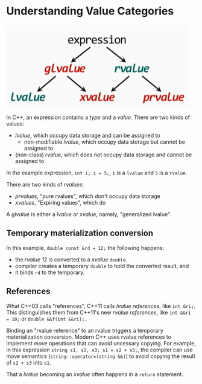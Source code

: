 
# Understanding Value Categories

![Value Categories](value_categories.png)


In C++, an expression contains a *type* and a *value*. 
There are two kinds of values:
* *lvalue*, which occupy data storage and can be assigned to
    * non-modifiable *lvalue*, which occupy data storage but cannot be assigned to
* (non-class) *rvalue*, which does not occupy data storage and cannot be assigned to

In the example expression, `int i; i = 5;`, `i` is a `lvalue` and `5` is a `rvalue`. 

There are two kinds of *rvalues*: 
* *prvalues*, "pure rvalues", which don't occupy data storage
* *xvalues*, "Expiring values", which do

A *glvalue* is either a *lvalue* or *xvalue*, namely, "generalized lvalue". 

## Temporary materialization conversion
In this example, `double const &rd = 12;` the following happens:
* the *rvalue* 12 is converted to a *xvalue* `double`.
* compiler creates a temporary `double` to hold the converted result, and
* it binds `rd` to the temporary.

## References
What C++03 calls "references", C++11 calls *lvalue references*, like `int &ri;`.
This distinguishes them from C++11's new *rvalue references*, like `int &&ri = 10;` or `double &&f(int &&ri);`. 

Binding an "rvalue reference" to an rvalue triggers a temporary materialization conversion.
Modern C++ uses rvalue references to implement *move* operations that can avoid uncessary copying.
For example, in this expression `string s1, s2, s3; s1 = s2 + s3;`, 
the compiler can use move semantics (`string::operator=(string &&)`) 
to avoid copying the result of `s2 + s3` into `s1`.

That a *lvalue* becoming an *xvalue* often happens in a `return` statement.

